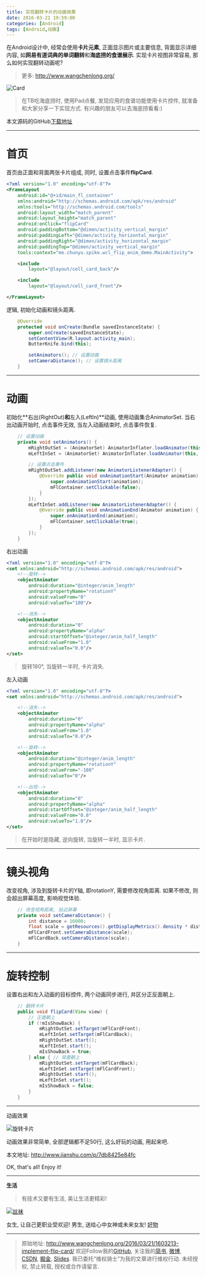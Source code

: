 ```yaml
---
title: 实现翻转卡片的动画效果
date: 2016-03-21 19:59:00
categories: [Android]
tags: [Android,动画]
---
```


在Android设计中, 经常会使用**卡片元素**, 正面显示图片或主要信息, 背面显示详细内容, 如**网易有道词典的单词翻转**和**海底捞的食谱展示**. 实现卡片视图非常容易, 那么如何实现翻转动画呢?

<!-- more -->
> 更多: http://www.wangchenlong.org/

![Card](1603213-implement-flip-card/card-logo.png)

> 在TB吃海底捞时, 使用Pad点餐, 发现应用的食谱功能使用卡片控件, 就准备和大家分享一下实现方式. 有兴趣的朋友可以去海底捞看看:)

本文源码的GitHub[下载地址](https://github.com/SpikeKing/wcl-flip-anim-demo)

---

# 首页

首页由正面和背面两张卡片组成, 同时, 设置点击事件**flipCard**.
```xml
<?xml version="1.0" encoding="utf-8"?>
<FrameLayout
    android:id="@+id/main_fl_container"
    xmlns:android="http://schemas.android.com/apk/res/android"
    xmlns:tools="http://schemas.android.com/tools"
    android:layout_width="match_parent"
    android:layout_height="match_parent"
    android:onClick="flipCard"
    android:paddingBottom="@dimen/activity_vertical_margin"
    android:paddingLeft="@dimen/activity_horizontal_margin"
    android:paddingRight="@dimen/activity_horizontal_margin"
    android:paddingTop="@dimen/activity_vertical_margin"
    tools:context="me.chunyu.spike.wcl_flip_anim_demo.MainActivity">

    <include
        layout="@layout/cell_card_back"/>

    <include
        layout="@layout/cell_card_front"/>

</FrameLayout>
```

逻辑, 初始化动画和镜头距离.
```java
    @Override
    protected void onCreate(Bundle savedInstanceState) {
        super.onCreate(savedInstanceState);
        setContentView(R.layout.activity_main);
        ButterKnife.bind(this);

        setAnimators(); // 设置动画
        setCameraDistance(); // 设置镜头距离
    }
```

---

# 动画

初始化**右出(RightOut)**和**左入(LeftIn)**动画, 使用动画集合AnimatorSet.
当右出动画开始时, 点击事件无效, 当左入动画结束时, 点击事件恢复.
```java
    // 设置动画
    private void setAnimators() {
        mRightOutSet = (AnimatorSet) AnimatorInflater.loadAnimator(this, R.animator.anim_out);
        mLeftInSet = (AnimatorSet) AnimatorInflater.loadAnimator(this, R.animator.anim_in);

        // 设置点击事件
        mRightOutSet.addListener(new AnimatorListenerAdapter() {
            @Override public void onAnimationStart(Animator animation) {
                super.onAnimationStart(animation);
                mFlContainer.setClickable(false);
            }
        });
        mLeftInSet.addListener(new AnimatorListenerAdapter() {
            @Override public void onAnimationEnd(Animator animation) {
                super.onAnimationEnd(animation);
                mFlContainer.setClickable(true);
            }
        });
    }
```

右出动画
```xml
<?xml version="1.0" encoding="utf-8"?>
<set xmlns:android="http://schemas.android.com/apk/res/android">
    <!--旋转-->
    <objectAnimator
        android:duration="@integer/anim_length"
        android:propertyName="rotationY"
        android:valueFrom="0"
        android:valueTo="180"/>

    <!--消失-->
    <objectAnimator
        android:duration="0"
        android:propertyName="alpha"
        android:startOffset="@integer/anim_half_length"
        android:valueFrom="1.0"
        android:valueTo="0.0"/>
</set>
```
> 旋转180°, 当旋转一半时, 卡片消失.

左入动画
```xml
<?xml version="1.0" encoding="utf-8"?>
<set xmlns:android="http://schemas.android.com/apk/res/android">

    <!--消失-->
    <objectAnimator
        android:duration="0"
        android:propertyName="alpha"
        android:valueFrom="1.0"
        android:valueTo="0.0"/>

    <!--旋转-->
    <objectAnimator
        android:duration="@integer/anim_length"
        android:propertyName="rotationY"
        android:valueFrom="-180"
        android:valueTo="0"/>

    <!--出现-->
    <objectAnimator
        android:duration="0"
        android:propertyName="alpha"
        android:startOffset="@integer/anim_half_length"
        android:valueFrom="0.0"
        android:valueTo="1.0"/>
</set>
```

> 在开始时是隐藏, 逆向旋转, 当旋转一半时, 显示卡片.

---

# 镜头视角

改变视角, 涉及到旋转卡片的Y轴, 即rotationY, 需要修改视角距离.
如果不修改, 则会超出屏幕高度, 影响视觉体验.
```java
    // 改变视角距离, 贴近屏幕
    private void setCameraDistance() {
        int distance = 16000;
        float scale = getResources().getDisplayMetrics().density * distance;
        mFlCardFront.setCameraDistance(scale);
        mFlCardBack.setCameraDistance(scale);
    }
```

---

# 旋转控制

设置右出和左入动画的目标控件, 两个动画同步进行, 并区分正反面朝上.
```java
    // 翻转卡片
    public void flipCard(View view) {
        // 正面朝上
        if (!mIsShowBack) {
            mRightOutSet.setTarget(mFlCardFront);
            mLeftInSet.setTarget(mFlCardBack);
            mRightOutSet.start();
            mLeftInSet.start();
            mIsShowBack = true;
        } else { // 背面朝上
            mRightOutSet.setTarget(mFlCardBack);
            mLeftInSet.setTarget(mFlCardFront);
            mRightOutSet.start();
            mLeftInSet.start();
            mIsShowBack = false;
        }
    }
```

---

动画效果

![旋转卡片](1603213-implement-flip-card/card-anim.gif)


动画效果非常简单, 全部逻辑都不足50行, 这么好玩的动画, 用起来吧.

本文地址: http://www.jianshu.com/p/7db8425e84fc

OK, that's all! Enjoy it!

---

**生活**

> 有技术又要有生活, 美让生活更精彩!

[![丝袜](http://7xrsre.com1.z0.glb.clouddn.com/spike-ad-girl-socks-8.jpg)](http://s.click.taobao.com/t?e=m%3D2%26s%3DkuMRvLgFfW4cQipKwQzePOeEDrYVVa64K7Vc7tFgwiHjf2vlNIV67l7Rhd61ZfyxUQTSx8a5hQd1lK%2FY7wPaoHeQQxhDmA6IAe67oaxDEWp4DvOxtwmul3VDMpR1XpI6%2BC4BVs0yhNE9WzFfQPcoCcYMXU3NNCg%2F&pvid=12_117.73.144.43_332_1458433143248)

女生, 让自己更职业受欢迎! 男生, 送给心中女神或未来女友! [好物](http://s.click.taobao.com/t?e=m%3D2%26s%3DkuMRvLgFfW4cQipKwQzePOeEDrYVVa64K7Vc7tFgwiHjf2vlNIV67l7Rhd61ZfyxUQTSx8a5hQd1lK%2FY7wPaoHeQQxhDmA6IAe67oaxDEWp4DvOxtwmul3VDMpR1XpI6%2BC4BVs0yhNE9WzFfQPcoCcYMXU3NNCg%2F&pvid=12_117.73.144.43_332_1458433143248)

---

> 原始地址: 
> http://www.wangchenlong.org/2016/03/21/1603213-implement-flip-card/
> 欢迎Follow我的[GitHub](https://github.com/SpikeKing), 关注我的[简书](http://www.jianshu.com/users/e2b4dd6d3eb4/latest_articles), [微博](http://weibo.com/u/2852941392), [CSDN](http://blog.csdn.net/caroline_wendy), [掘金](http://gold.xitu.io/#/user/56de98c2f3609a005442ec58), [Slides](https://slides.com/spikeking). 
> 我已委托“维权骑士”为我的文章进行维权行动. 未经授权, 禁止转载, 授权或合作请留言.

